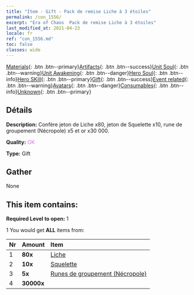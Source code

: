 ```yaml
---
title: "Item - Gift - Pack de remise Liche à 3 étoiles"
permalink: /con_1556/
excerpt: "Era of Chaos  Pack de remise Liche à 3 étoiles"
last_modified_at: 2021-04-23
locale: fr
ref: "con_1556.md"
toc: false
classes: wide
---
```

 [Materials](/ItemsFR/){: .btn .btn--primary}[Artifacts](/ItemsFR/Artifacts/){: .btn .btn--success}[Unit Soul](/ItemsFR/UnitSoul/){: .btn .btn--warning}[Unit Awakening](/ItemsFR/UnitAwakening/){: .btn .btn--danger}[Hero Soul](/ItemsFR/HeroSoul/){: .btn .btn--info}[Hero SKill](/ItemsFR/HeroSkill/){: .btn .btn--primary}[Gift](/ItemsFR/Gift/){: .btn .btn--success}[Event related](/ItemsFR/Events/){: .btn .btn--warning}[Avatars](/ItemsFR/Avatars/){: .btn .btn--danger}[Consumables](/ItemsFR/Consumables/){: .btn .btn--info}[Unknown](/ItemsFR/Unknown/){: .btn .btn--primary}

## Détails
 **Description:** Confère jeton de Liche x80, jeton de Squelette x10, rune de groupement (Nécropole) x5 et or x30 000.

 **Quality:** <span style="color: #DA70D6">OK</span>

 **Type:** Gift

## Gather

  None

## This item contains:

 **Required Level to open:** 1

 1 You would get **ALL** items  from:

  | Nr | Amount |     Item    |
  |:---|:-------|:------------|
  | 1 |  **80x** | [Liche](/ItemsFR/unt_212/) |  | 
  | 2 |  **10x** | [Squelette](/ItemsFR/unt_208/) |  | 
  | 3 |  **5x** | [Runes de groupement (Nécropole)](/ItemsFR/con_755/) |  | 
  | 4 |  **30000x** | <i class="fas fa-coins"/> |  | 

